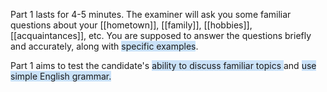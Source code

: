 

Part 1 lasts for 4-5 minutes. The examiner will ask you some familiar questions about your [[hometown]], [[family]], [[hobbies]], [[acquaintances]], etc. You are supposed to answer the questions briefly and accurately, along with <span style="background:rgba(160, 204, 246, 0.55)">specific examples</span>. 

Part 1 aims to test the candidate's <span style="background:rgba(160, 204, 246, 0.55)">ability to discuss familiar topics </span>and <span style="background:rgba(160, 204, 246, 0.55)">use simple English grammar.</span> 

